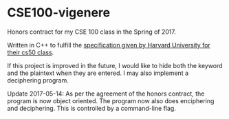 # CSE100-vigenere
Honors contract for my CSE 100 class in the Spring of 2017.

Written in C++ to fulfill the [specification given by Harvard University for their cs50 class](http://docs.cs50.net/problems/vigenere/vigenere.html).

If this project is improved in the future, I would like to hide both the keyword and the plaintext when they are entered. I may also implement a deciphering program.

Update 2017-05-14:
As per the agreement of the honors contract, the program is now object oriented.
The program now also does enciphering and deciphering. This is controlled by a command-line flag.
